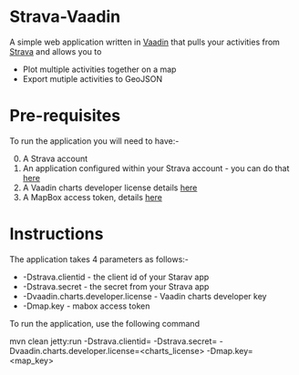 Strava-Vaadin
=============
A simple web application written in [Vaadin](http://www.vaadin.com) that pulls
your activities from [Strava](http://www.strava.com) and allows you to

* Plot multiple activities together on a map
* Export mutiple activities to GeoJSON

Pre-requisites
==============
To run the application you will need to have:-

0. A Strava account
0. An application configured within your Strava account - you can do that [here](https://www.strava.com/settings/api)
0. A Vaadin charts developer license details [here](https://vaadin.com/directory#addon/vaadin-charts)
0. A MapBox access token, details [here](https://www.mapbox.com/help/create-api-access-token/)

Instructions
============
The application takes 4 parameters as follows:-

* -Dstrava.clientid - the client id of your Starav app
* -Dstrava.secret - the secret from your Strava app
* -Dvaadin.charts.developer.license - Vaadin charts developer key
* -Dmap.key - mabox access token

To run the application, use the following command

mvn clean jetty:run -Dstrava.clientid=<clientid> -Dstrava.secret=<secret> -Dvaadin.charts.developer.license=<charts_license> -Dmap.key=<map_key>